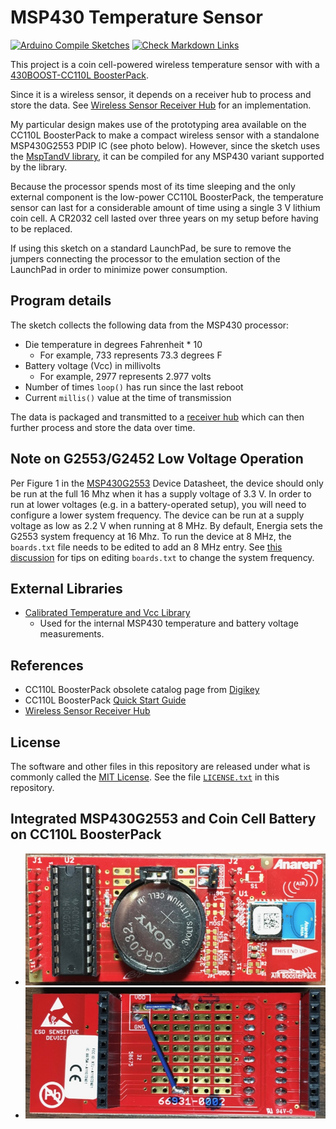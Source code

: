 # MSP430 Temperature Sensor

[![Arduino Compile Sketches](https://github.com/Andy4495/MSP430LowPowerTempSensor/actions/workflows/arduino-compile-sketches.yml/badge.svg)](https://github.com/Andy4495/MSP430LowPowerTempSensor/actions/workflows/arduino-compile-sketches.yml)
[![Check Markdown Links](https://github.com/Andy4495/MSP430LowPowerTempSensor/actions/workflows/CheckMarkdownLinks.yml/badge.svg)](https://github.com/Andy4495/MSP430LowPowerTempSensor/actions/workflows/CheckMarkdownLinks.yml)

This project is a coin cell-powered wireless temperature sensor with with a [430BOOST-CC110L BoosterPack][4].

Since it is a wireless sensor, it depends on a receiver hub to process and store the data. See [Wireless Sensor Receiver Hub][5] for an implementation.

My particular design makes use of the prototyping area available on the CC110L BoosterPack to make a compact wireless sensor with a standalone MSP430G2553 PDIP IC (see photo below). However, since the sketch uses the [MspTandV library][6], it can be compiled for any MSP430 variant supported by the library.

Because the processor spends most of its time sleeping and the only external component is the low-power CC110L BoosterPack, the temperature sensor can last for a considerable amount of time using a single 3 V lithium coin cell. A CR2032 cell lasted over three years on my setup before having to be replaced.

If using this sketch on a standard LaunchPad, be sure to remove the jumpers connecting the processor to the emulation section of the LaunchPad in order to minimize power consumption.

## Program details

The sketch collects the following data from the MSP430 processor:

- Die temperature in degrees Fahrenheit * 10
  - For example, 733 represents 73.3 degrees F
- Battery voltage (Vcc) in millivolts
  - For example, 2977 represents 2.977 volts
- Number of times `loop()` has run since the last reboot
- Current `millis()` value at the time of transmission

The data is packaged and transmitted to a [receiver hub][5] which can then further process and store the data over time.

## Note on G2553/G2452 Low Voltage Operation

Per Figure 1 in the [MSP430G2553][1] Device Datasheet, the device should only be run at the full 16 Mhz when it has a supply voltage of 3.3 V. In order to run at lower voltages (e.g. in a battery-operated setup), you will need to configure a lower system frequency. The device can be run at a supply voltage as low as 2.2 V when running at 8 MHz. By default, Energia sets the G2553 system frequency at 16 Mhz. To run the device at 8 MHz, the `boards.txt` file needs to be edited to add an 8 MHz entry. See [this discussion][7] for tips on editing `boards.txt` to change the system frequency.

## External Libraries

- [Calibrated Temperature and Vcc Library][6]
  - Used for the internal MSP430 temperature and battery voltage measurements.

## References

- CC110L BoosterPack obsolete catalog page from [Digikey][2]
- CC110L BoosterPack [Quick Start Guide][4]
- [Wireless Sensor Receiver Hub][5]

## License

The software and other files in this repository are released under what is commonly called the [MIT License][100]. See the file [`LICENSE.txt`][101] in this repository.

## Integrated MSP430G2553 and Coin Cell Battery on CC110L BoosterPack

- ![Board Front](jpg/G2-Front.jpg)
- ![Board Back](jpg/G2-Back.jpg)

[1]: https://www.ti.com/lit/ds/symlink/msp430g2553.pdf
[2]: https://www.digikey.com/en/products/detail/texas-instruments/430BOOST-CC110L/2812673
[4]: https://www.ti.com/lit/ml/swru312b/swru312b.pdf
[5]: https://github.com/Andy4495/Wireless-Sensor-Receiver-Hub
[6]: https://github.com/Andy4495/mspTandV
[7]: https://forum.43oh.com/topic/4094-msp430g2553-1mhz-or-16mhz-how-to-set-it/
[100]: https://choosealicense.com/licenses/mit/
[101]: ./LICENSE.txt
[200]: https://github.com/Andy4495/MSP430LowPowerTempSensor

[//]: # (Old TI product link that is no longer active: http://www.ti.com/tool/430BOOST-CC110L)
[//]: # (Mouser link that sometimes works: https://www.mouser.com/ProductDetail/Texas-Instruments/430BOOST-CC110L?qs=SKBAQrBh8xr4He0XWA6h2w%3D%3D )
